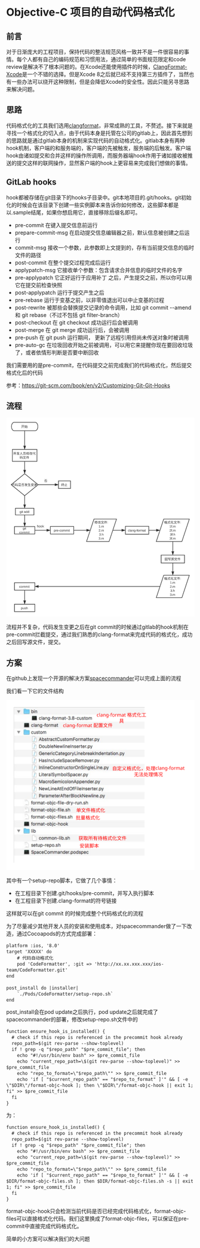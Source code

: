 # Objective-C 项目的自动代码格式化
## 前言
对于日渐庞大的工程项目，保持代码的整洁规范风格一致并不是一件很容易的事情。每个人都有自己的编码规范和习惯用法，通过简单的书面规范限定和code review是解决不了根本问题的。在Xcode还能使用插件的时候，[ClangFormat-Xcode](https://github.com/travisjeffery/ClangFormat-Xcode)是一个不错的选择。但是Xcode 8之后就已经不支持第三方插件了，当然也有一些办法可以绕开这种限制，但是会降低Xcode的安全性。因此只能另寻思路来解决问题。
## 思路
代码格式化的工具我们选用[clangformat](https://clang.llvm.org/docs/ClangFormat.html)，非常成熟的工具，不赘述。接下来就是寻找一个格式化的切入点，由于代码本身是托管在公司的gitlab上，因此首先想到的思路就是通过gitlab本身的机制来实现代码的自动格式化。gitlab本身有两种hook机制，客户端的和服务端的，客户端的先被触发，服务端的后触发。客户端hook由诸如提交和合并这样的操作所调用，而服务器端hook作用于诸如接收被推送的提交这样的联网操作，显然客户端的hook上更容易来完成我们想做的事情。
## GitLab hooks
hook都被存储在git目录下的hooks子目录中。git本地项目的.git/hooks。git初始化的时候会在该目录下创建一些实例脚本来告诉你如何修改，这些脚本都是以.sample结尾，如果你想启用它，直接移除后缀名即可。
* pre-commit 在键入提交信息前运行
* prepare-commit-msg 在启动提交信息编辑器之前，默认信息被创建之后运行
* commit-msg 接收一个参数，此参数即上文提到的，存有当前提交信息的临时文件的路径
* post-commit 在整个提交过程完成后运行
* applypatch-msg 它接收单个参数：包含请求合并信息的临时文件的名字
* pre-applypatch 它正好运行于应用补丁 之后，产生提交之前，所以你可以用它在提交前检查快照
* post-applypatch 运行于提交产生之后
* pre-rebase 运行于变基之前，以非零值退出可以中止变基的过程
* post-rewrite 被那些会替换提交记录的命令调用，比如 git commit --amend 和 git rebase（不过不包括 git filter-branch）
* post-checkout 在 git checkout 成功运行后会被调用
* post-merge 在 git merge 成功运行后，会被调用
* pre-push 在 git push 运行期间， 更新了远程引用但尚未传送对象时被调用
* pre-auto-gc 在垃圾回收开始之前被调用，可以用它来提醒你现在要回收垃圾了，或者依情形判断是否要中断回收

我们需要用的是pre-commit，在代码提交之前完成我们的代码格式化，然后提交格式化后的代码

参考：https://git-scm.com/book/en/v2/Customizing-Git-Git-Hooks

## 流程

![](1.svg)

流程并不复杂，代码发生变更之后在git commit的时候通过gitlab的hook机制在pre-commit拦截提交，通过我们熟悉的clang-format来完成代码的格式化，成功之后回写源文件，提交。

## 方案

在github上发现一个开源的解决方案[spacecommander](https://github.com/square/spacecommander.git)可以完成上面的流程

我们看一下它的文件结构

![](2.svg)

其中有一个setup-repo脚本，它做了几个事情：
* 在工程目录下创建.git/hooks/pre-commit，并写入执行脚本
* 在工程目录下创建.clang-format的符号链接

这样就可以在git commit 的时候完成整个代码格式化的流程

为了尽量减少其他开发人员的安装和使用成本，对spacecommander做了一下改造，通过Cocoapods的方式完成部署：
```
platform :ios, '8.0'
target 'XXXXX' do
    # 代码自动格式化
    pod 'CodeFormatter', :git => 'http://xx.xx.xxx.xxx/ios-team/CodeFormatter.git'
end

post_install do |installer|
    `./Pods/CodeFormatter/setup-repo.sh`
end

```
post_install会在pod update之后执行，pod update之后就完成了spacecommander的部署，修改setup-repo.sh文件中的
```
function ensure_hook_is_installed() {
  # check if this repo is referenced in the precommit hook already
  repo_path=$(git rev-parse --show-toplevel)
  if ! grep -q "$repo_path" "$pre_commit_file"; then
    echo "#!/usr/bin/env bash" >> $pre_commit_file
    echo "current_repo_path=\$(git rev-parse --show-toplevel)" >> $pre_commit_file
    echo "repo_to_format=\"$repo_path\"" >> $pre_commit_file
    echo 'if [ "$current_repo_path" == "$repo_to_format" ]'" && [ -e \"$DIR\"/format-objc-hook ]; then \"$DIR\"/format-objc-hook || exit 1; fi" >> $pre_commit_file
  fi
}
```
为：
```
function ensure_hook_is_installed() {
  # check if this repo is referenced in the precommit hook already
  repo_path=$(git rev-parse --show-toplevel)
  if ! grep -q "$repo_path" "$pre_commit_file"; then
    echo "#!/usr/bin/env bash" >> $pre_commit_file
    echo "current_repo_path=\$(git rev-parse --show-toplevel)" >> $pre_commit_file
    echo "repo_to_format=\"$repo_path\"" >> $pre_commit_file
    echo 'if [ "$current_repo_path" == "$repo_to_format" ]'" && [ -e $DIR/format-objc-files.sh ]; then $DIR/format-objc-files.sh -s || exit 1; fi" >> $pre_commit_file
  fi
}
```
format-objc-hook只会检测当前代码是否已经完成代码格式化，format-objc-files可以直接格式化代码。我们这里换成了format-objc-files，可以保证在pre-commit中直接完成代码格式化。

简单的小方案可以解决我们的大问题
